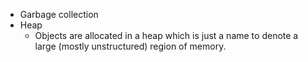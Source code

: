 - Garbage collection
- Heap
    - Objects are allocated in a heap which is just a name to denote a large (mostly unstructured) region of memory.